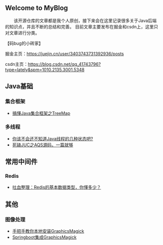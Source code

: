 ## Welcome to MyBlog

　　该开源仓库的文章都是我个人原创，接下来会在这里记录很多关于Java后端的知识点，并且不断的总结和完善。
目前文章主要发布在掘金和csdn上，这里只对文章进行分类。

【码bug的小砖家】

掘金主页：https://juejin.cn/user/3403743731392936/posts

csdn主页：https://blog.csdn.net/qq_41743796?type=lately&spm=1010.2135.3001.5348

## Java基础
### 集合框架
- [搞懂Java集合框架之TreeMap](https://juejin.cn/post/6844904186660782088)
### 多线程
- [你该不会还不知道Java线程的几种状态吧?](https://juejin.im/post/5ed9df78f265da77160044bb)
- [死磕JUC之AQS源码，一篇就够](https://juejin.cn/post/6844904182785245198)


## 常用中间件
### Redis
- [吐血整理：Redis的基本数据类型，你懂多少？](https://juejin.im/post/5eda1f92e51d45785f51d78e)


## 其他
### 图像处理
- [手把手教你本地安装GraphicsMagick](https://juejin.cn/post/6964395592348860446)
- [Springboot集成GraphicsMagick](https://juejin.cn/post/6965194338053816327/)
